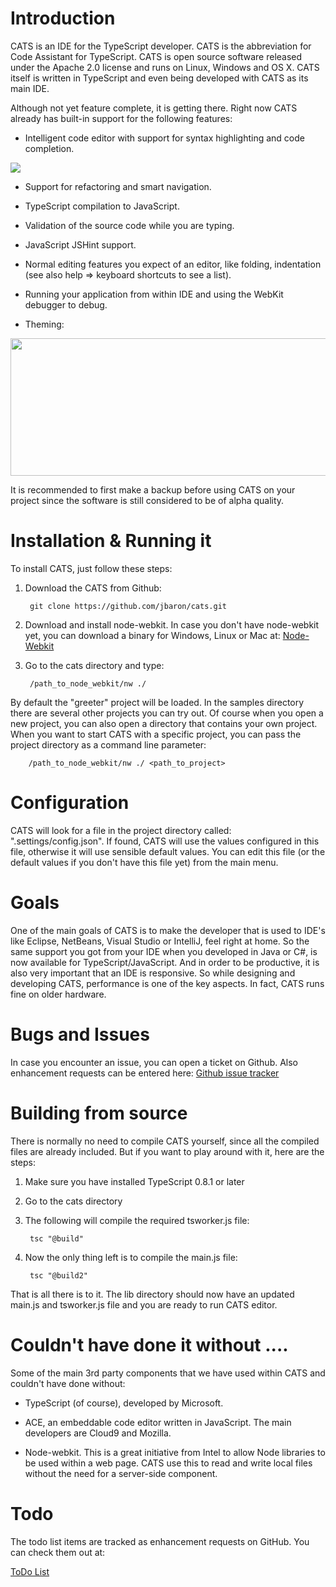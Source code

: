 Introduction
============
CATS is an IDE for the TypeScript developer. CATS is the abbreviation for Code Assistant for TypeScript. CATS is open source software released under the Apache 2.0 license and runs on Linux, Windows and OS X. CATS itself is written in TypeScript and even being developed with CATS as its main IDE. 

Although not yet feature complete, it is getting there. Right now CATS already has built-in support for the following features:

- Intelligent code editor with support for syntax highlighting and code completion.

<img src="https://raw.github.com/jbaron/cats/master/artifacts/autocomplete.png" />

- Support for refactoring and smart navigation.

- TypeScript compilation to JavaScript.

- Validation of the source code while you are typing.

- JavaScript JSHint support.

- Normal editing features you expect of an editor, like folding, indentation (see also help => keyboard shortcuts to see a list).

- Running your application from within IDE and using the WebKit debugger to debug.
 
- Theming:

<img src="https://raw.github.com/jbaron/cats/master/artifacts/themes.png" height="220px" width="850px" />

It is recommended to first make a backup before using CATS on your project since the software is still considered to be of alpha quality. 

Installation & Running it
=========================
To install CATS, just follow these steps:

1. Download the CATS from Github: 

        git clone https://github.com/jbaron/cats.git

2. Download and install node-webkit. In case you don't have node-webkit yet, you can download a binary for Windows, Linux or Mac at: [Node-Webkit](https://github.com/rogerwang/node-webkit)


3. Go to the cats directory and type: 

        /path_to_node_webkit/nw ./

By default the "greeter" project will be loaded. In the samples directory there are several other projects you can try out. Of course when you open a new project, you can also open a directory that contains your own project. When you want to start CATS with a specific project, you can pass the project directory as a command line parameter:

		/path_to_node_webkit/nw ./ <path_to_project>
   

Configuration
=============
CATS will look for a file in the project directory called: ".settings/config.json". If found, CATS will use the values configured in this file, otherwise it will use sensible default values.
You can edit this file (or the default values if you don't have this file yet) from the main menu.


Goals
=====
One of the main goals of CATS is to make the developer that is used to IDE's like Eclipse, NetBeans, Visual Studio or IntelliJ, feel right at home. So the same support you got from your IDE when you developed in Java or C#, is now available for TypeScript/JavaScript.
And in order to be productive, it is also very important that an IDE is responsive. So while designing and developing CATS, performance is one of the key aspects.
In fact, CATS runs fine on older hardware.

Bugs and Issues
===============
In case you encounter an issue, you can open a ticket on Github. Also enhancement requests can be entered here: [Github issue tracker](https://github.com/jbaron/cats/issues)


Building from source
=====================
There is normally no need to compile CATS yourself, since all the compiled files are already included. But if you want to play around with it, here are the steps:

1. Make sure you have installed TypeScript 0.8.1 or later

2. Go to the cats directory

3. The following will compile the required tsworker.js file:

        tsc "@build"

4. Now the only thing left is to compile the main.js file: 

        tsc "@build2"
   
That is all there is to it. The lib directory should now have an updated main.js and tsworker.js file and you are ready to run CATS editor.


Couldn't have done it without ....
==================================
Some of the main 3rd party components that we have used within CATS and couldn't have done without:

- TypeScript (of course), developed by Microsoft.

- ACE, an embeddable code editor written in JavaScript. The main developers are Cloud9 and Mozilla.

- Node-webkit. This is a great initiative from Intel to allow Node libraries to be used within a web page. CATS use this to read and write local files without the need for a server-side component.


Todo
====
The todo list items are tracked as enhancement requests on GitHub. You can check them out at:

[ToDo List](https://github.com/jbaron/cats/issues?labels=enhancement&page=1&state=open)


